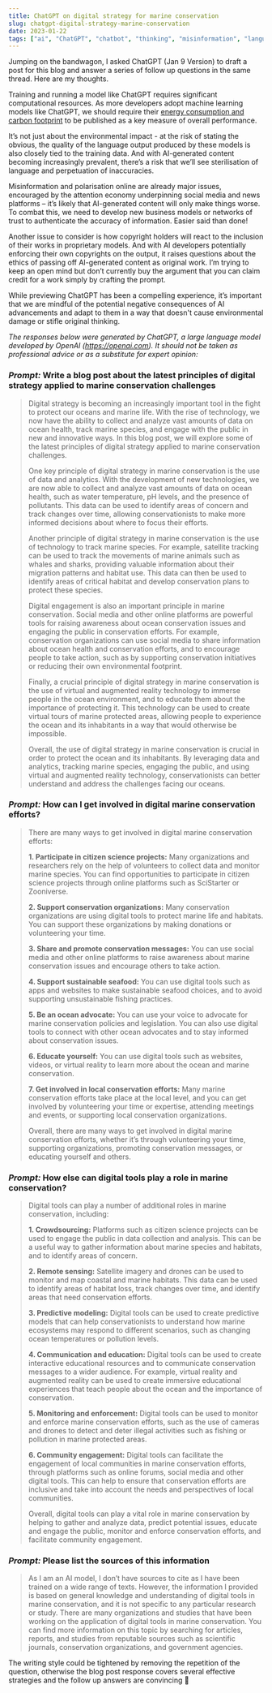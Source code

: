 ```yaml
---
title: ChatGPT on digital strategy for marine conservation
slug: chatgpt-digital-strategy-marine-conservation
date: 2023-01-22
tags: ["ai", "ChatGPT", "chatbot", "thinking", "misinformation", "language"]
---
```


Jumping on the bandwagon, I asked ChatGPT (Jan 9 Version) to draft a post for this blog and answer a series of follow up questions in the same thread. Here are my thoughts.

Training and running a model like ChatGPT requires significant computational resources. As more developers adopt machine learning models like ChatGPT, we should require their [energy consumption and carbon footprint](https://towardsdatascience.com/the-carbon-footprint-of-chatgpt-66932314627d) to be published as a key measure of overall performance. 

It’s not just about the environmental impact - at the risk of stating the obvious, the quality of the language output produced by these models is also closely tied to the training data. And with AI-generated content becoming increasingly prevalent, there’s a risk that we’ll see sterilisation of language and perpetuation of inaccuracies.

Misinformation and polarisation online are already major issues, encouraged by the attention economy underpinning social media and news platforms – it’s likely that AI-generated content will only make things worse. To combat this, we need to develop new business models or networks of trust to authenticate the accuracy of information. Easier said than done!

Another issue to consider is how copyright holders will react to the inclusion of their works in proprietary models. And with AI developers potentially enforcing their own copyrights on the output, it raises questions about the ethics of passing off AI-generated content as original work. I’m trying to keep an open mind but don’t currently buy the argument that you can claim credit for a work simply by crafting the prompt.

While previewing ChatGPT has been a compelling experience, it’s important that we are mindful of the potential negative consequences of AI advancements and adapt to them in a way that doesn't cause environmental damage or stifle original thinking.

*The responses below were generated by ChatGPT, a large language model developed by OpenAI (https://openai.com). It should not be taken as professional advice or as a substitute for expert opinion:*

### *Prompt:* Write a blog post about the latest principles of digital strategy applied to marine conservation challenges
> Digital strategy is becoming an increasingly important tool in the fight to protect our oceans and marine life. With the rise of technology, we now have the ability to collect and analyze vast amounts of data on ocean health, track marine species, and engage with the public in new and innovative ways. In this blog post, we will explore some of the latest principles of digital strategy applied to marine conservation challenges.  
>   
> One key principle of digital strategy in marine conservation is the use of data and analytics. With the development of new technologies, we are now able to collect and analyze vast amounts of data on ocean health, such as water temperature, pH levels, and the presence of pollutants. This data can be used to identify areas of concern and track changes over time, allowing conservationists to make more informed decisions about where to focus their efforts.  
>   
> Another principle of digital strategy in marine conservation is the use of technology to track marine species. For example, satellite tracking can be used to track the movements of marine animals such as whales and sharks, providing valuable information about their migration patterns and habitat use. This data can then be used to identify areas of critical habitat and develop conservation plans to protect these species.  
>   
> Digital engagement is also an important principle in marine conservation. Social media and other online platforms are powerful tools for raising awareness about ocean conservation issues and engaging the public in conservation efforts. For example, conservation organizations can use social media to share information about ocean health and conservation efforts, and to encourage people to take action, such as by supporting conservation initiatives or reducing their own environmental footprint.  
>   
> Finally, a crucial principle of digital strategy in marine conservation is the use of virtual and augmented reality technology to immerse people in the ocean environment, and to educate them about the importance of protecting it. This technology can be used to create virtual tours of marine protected areas, allowing people to experience the ocean and its inhabitants in a way that would otherwise be impossible.  
>   
> Overall, the use of digital strategy in marine conservation is crucial in order to protect the ocean and its inhabitants. By leveraging data and analytics, tracking marine species, engaging the public, and using virtual and augmented reality technology, conservationists can better understand and address the challenges facing our oceans.  

### *Prompt:* How can I get involved in digital marine conservation efforts?
> There are many ways to get involved in digital marine conservation efforts:  
>   
> **1. Participate in citizen science projects:** Many organizations and researchers rely on the help of volunteers to collect data and monitor marine species. You can find opportunities to participate in citizen science projects through online platforms such as SciStarter or Zooniverse.  
>   
> **2. Support conservation organizations:** Many conservation organizations are using digital tools to protect marine life and habitats. You can support these organizations by making donations or volunteering your time.  
>   
> **3. Share and promote conservation messages:** You can use social media and other online platforms to raise awareness about marine conservation issues and encourage others to take action.  
>   
> **4. Support sustainable seafood:** You can use digital tools such as apps and websites to make sustainable seafood choices, and to avoid supporting unsustainable fishing practices.  
>   
> **5. Be an ocean advocate:** You can use your voice to advocate for marine conservation policies and legislation. You can also use digital tools to connect with other ocean advocates and to stay informed about conservation issues.  
>   
> **6. Educate yourself:** You can use digital tools such as websites, videos, or virtual reality to learn more about the ocean and marine conservation.  
>   
> **7. Get involved in local conservation efforts:** Many marine conservation efforts take place at the local level, and you can get involved by volunteering your time or expertise, attending meetings and events, or supporting local conservation organizations.  
>   
> Overall, there are many ways to get involved in digital marine conservation efforts, whether it’s through volunteering your time, supporting organizations, promoting conservation messages, or educating yourself and others.  

### *Prompt:* How else can digital tools play a role in marine conservation?
> Digital tools can play a number of additional roles in marine conservation, including:  
>   
> **1. Crowdsourcing:** Platforms such as citizen science projects can be used to engage the public in data collection and analysis. This can be a useful way to gather information about marine species and habitats, and to identify areas of concern.  
>   
> **2. Remote sensing:** Satellite imagery and drones can be used to monitor and map coastal and marine habitats. This data can be used to identify areas of habitat loss, track changes over time, and identify areas that need conservation efforts.  
>   
> **3. Predictive modeling:** Digital tools can be used to create predictive models that can help conservationists to understand how marine ecosystems may respond to different scenarios, such as changing ocean temperatures or pollution levels.  
>   
> **4. Communication and education:** Digital tools can be used to create interactive educational resources and to communicate conservation messages to a wider audience. For example, virtual reality and augmented reality can be used to create immersive educational experiences that teach people about the ocean and the importance of conservation.  
>   
> **5. Monitoring and enforcement:** Digital tools can be used to monitor and enforce marine conservation efforts, such as the use of cameras and drones to detect and deter illegal activities such as fishing or pollution in marine protected areas.  
>   
> **6. Community engagement:** Digital tools can facilitate the engagement of local communities in marine conservation efforts, through platforms such as online forums, social media and other digital tools. This can help to ensure that conservation efforts are inclusive and take into account the needs and perspectives of local communities.  
>   
> Overall, digital tools can play a vital role in marine conservation by helping to gather and analyze data, predict potential issues, educate and engage the public, monitor and enforce conservation efforts, and facilitate community engagement.  

### *Prompt:* Please list the sources of this information
> As I am an AI model, I don’t have sources to cite as I have been trained on a wide range of texts. However, the information I provided is based on general knowledge and understanding of digital tools in marine conservation, and it is not specific to any particular research or study. There are many organizations and studies that have been working on the application of digital tools in marine conservation. You can find more information on this topic by searching for articles, reports, and studies from reputable sources such as scientific journals, conservation organizations, and government agencies.  

The writing style could be tightened by removing the repetition of the question, otherwise the blog post response covers several effective strategies and the follow up answers are convincing 👏